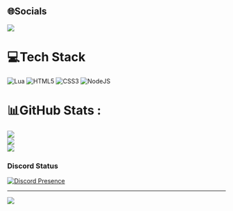 ## 🌐Socials
 <p><a href="https://discord.gg/B2CxYzfkut">
     <img src="https://img.shields.io/discord/803577880410980364?style=for-the-badge&logo=discord&labelColor=7289da&logoColor=white&color=2c2f33&label=Discord"/>
 </a></p>


# 💻Tech Stack
![Lua](https://img.shields.io/badge/lua-%232C2D72.svg?style=for-the-badge&logo=lua&logoColor=white)  ![HTML5](https://img.shields.io/badge/html5-%23E34F26.svg?style=for-the-badge&logo=html5&logoColor=white) 	![CSS3](https://img.shields.io/badge/css3-%231572B6.svg?style=for-the-badge&logo=css3&logoColor=white) ![NodeJS](https://img.shields.io/badge/node.js-6DA55F?style=for-the-badge&logo=node.js&logoColor=white)
# 📊GitHub Stats :
![](https://github-readme-stats.vercel.app/api?username=RealNimaRH&theme=radical&hide_border=false&include_all_commits=false&count_private=true)<br/>
![](https://github-readme-streak-stats.herokuapp.com/?user=RealNimaRH&theme=radical&hide_border=false)<br/>
![](https://github-readme-stats.vercel.app/api/top-langs/?username=RealNimaRH&theme=radical&hide_border=false&include_all_commits=false&count_private=true&layout=compact)
### Discord Status
[![Discord Presence](https://lanyard.cnrad.dev/api/920726910558949426)](https://discord.com/users/920726910558949426)


---
[![](https://visitcount.itsvg.in/api?id=RealNimaRH&icon=0&color=11)](https://visitcount.itsvg.in)
